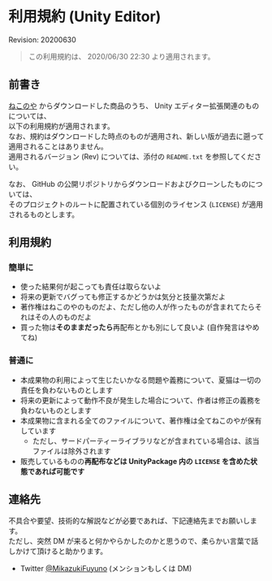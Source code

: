 # 利用規約 (Unity Editor)

Revision: 20200630

> この利用規約は、 2020/06/30 22:30 より適用されます。

## 前書き

[ねこのや](https://natsuneko.booth.pm) からダウンロードした商品のうち、 Unity エディター拡張関連のものについては、  
以下の利用規約が適用されます。  
なお、規約はダウンロードした時点のものが適用され、新しい版が過去に遡って適用されることはありません。  
適用されるバージョン (Rev) については、添付の `README.txt` を参照してください。

なお、 GitHub の公開リポジトリからダウンロードおよびクローンしたものについては、  
そのプロジェクトのルートに配置されている個別のライセンス (`LICENSE`) が適用されるものとします。

## 利用規約

### 簡単に

- 使った結果何が起こっても責任は取らないよ
- 将来の更新でバグっても修正するかどうかは気分と技量次第だよ
- 著作権はねこのやのものだよ、ただし他の人が作ったものが含まれてたらそれはその人のものだよ
- 買った物は**そのままだったら**再配布とかも別にして良いよ (自作発言はやめてね)

### 普通に

- 本成果物の利用によって生じたいかなる問題や義務について、夏猫は一切の責任を負わないものとします
- 将来の更新によって動作不良が発生した場合について、作者は修正の義務を負わないものとします
- 本成果物に含まれる全てのファイルについて、著作権は全てねこのやが保有しています
  - ただし、サードパーティーライブラリなどが含まれている場合は、該当ファイルは除外されます
- 販売しているものの**再配布などは UnityPackage 内の `LICENSE` を含めた状態であれば可能です**

## 連絡先

不具合や要望、技術的な解説などが必要であれば、下記連絡先までお願いします。  
ただし、突然 DM が来ると何かやらかしたのかと思うので、柔らかい言葉で話しかけて頂けると助かります。

- Twitter [@MikazukiFuyuno](https://twitter.com/MikazukiFuyuno) (メンションもしくは DM)

